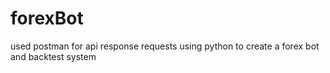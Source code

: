 # forexBot

used postman for api response requests 
using python to create a forex bot and backtest system 